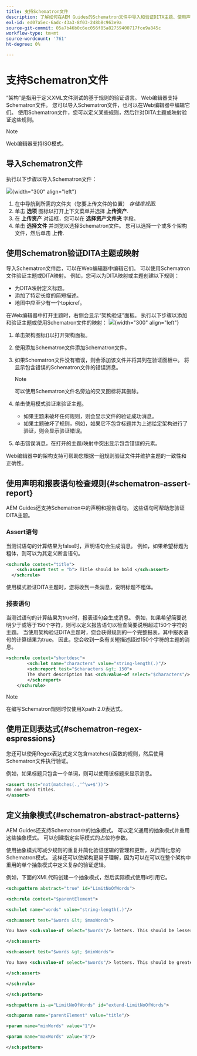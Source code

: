 ```yaml
---
title: 支持Schematron文件
description: 了解如何在AEM Guides的Schematron文件中导入和验证DITA主题、使用声明报表语句检查规则、使用正则表达式以及定义抽象模式。
exl-id: ed07a5ec-6adc-43a3-8f03-248b8c963e9a
source-git-commit: 05a7b46b0c6ec056f85a82759400717fce9a845c
workflow-type: tm+mt
source-wordcount: '761'
ht-degree: 0%

---
```


# 支持Schematron文件

“架构”是指用于定义XML文件测试的基于规则的验证语言。 Web编辑器支持Schematron文件。 您可以导入Schematron文件，也可以在Web编辑器中编辑它们。 使用Schematron文件，您可以定义某些规则，然后针对DITA主题或映射验证这些规则。

>[!NOTE]
>
> Web编辑器支持ISO模式。


## 导入Schematron文件

执行以下步骤以导入Schematron文件：

![](images/scematron-panel-add.png){width="300" align="left"}

1. 在中导航到所需的文件夹（您要上传文件的位置） *存储库视图*.
1. 单击 **选项** 图标以打开上下文菜单并选择 **上传资产**.
1. 在 **上传资产** 对话框，您可以在 **选择资产文件夹** 字段。
1. 单击 **选择文件** 并浏览以选择Schematron文件。 您可以选择一个或多个架构文件，然后单击 **上传**.

## 使用Schematron验证DITA主题或映射

导入Schematron文件后，可以在Web编辑器中编辑它们。 可以使用Schematron文件验证主题或DITA映射。 例如，您可以为DITA映射或主题创建以下规则：

* 为DITA映射定义标题。
* 添加了特定长度的简短描述。
* 地图中应至少有一个topicref。

在Web编辑器中打开主题时，右侧会显示“架构验证”面板。 执行以下步骤以添加和验证主题或使用Schematron文件的映射：
![](images/schematron-validate.png){width="300" align="left"}

1. 单击架构图标()以打开架构面板。
1. 使用添加Schematron文件添加Schematron文件。
1. 如果Schematron文件没有错误，则会添加该文件并将其列在验证面板中。 将显示包含错误的Schematron文件的错误消息。
   >[!NOTE]
   >
   >可以使用Schematron文件名旁边的交叉图标将其删除。
1. 单击使用模式验证来验证主题。

   * 如果主题未破坏任何规则，则会显示文件的验证成功消息。
   * 如果主题破坏了规则，例如，如果它不包含标题并为上述给定架构进行了验证，则会显示验证错误。

1. 单击错误消息，在打开的主题/映射中突出显示包含错误的元素。

Web编辑器中的架构支持可帮助您根据一组规则验证文件并维护主题的一致性和正确性。

## 使用声明和报表语句检查规则{#schematron-assert-report}

AEM Guides还支持Schematron中的声明和报告语句。 这些语句可帮助您验证DITA主题。

### Assert语句

当测试语句的计算结果为false时，声明语句会生成消息。 例如，如果希望标题为粗体，则可以为其定义断言语句。

```XML
<sch:rule context="title"> 
    <sch:assert test = "b"> Title should be bold </sch:assert>
  </sch:rule>
```

使用模式验证DITA主题时，您将收到一条消息，说明标题不粗体。

### 报表语句

当测试语句的计算结果为true时，报表语句会生成消息。 例如，如果希望简要说明少于或等于150个字符，则可以定义报告语句以检查简要说明超过150个字符的主题。
当使用架构验证DITA主题时，您会获得规则的一个完整报表，其中报表语句的计算结果为true。 因此，您会收到一条有关短描述超过150个字符的主题的消息。


```XML
<sch:rule context="shortdesc"> 
        <sch:let name="characters" value="string-length(.)"/> 
        <sch:report test="$characters &gt; 150">  
        The short description has <sch:value-of select="$characters"/> characters. It should contain more than 150 characters.      
        </sch:report>   
    </sch:rule> 
```

>[!NOTE]
>
> 在编写Schematron规则时仅使用Xpath 2.0表达式。

## 使用正则表达式{#schematron-regex-espressions}

您还可以使用Regex表达式定义包含matches()函数的规则，然后使用Schematron文件执行验证。

例如，如果标题只包含一个单词，则可以使用该标题来显示消息。

```XML
<assert test="not(matches(.,'^\w+$'))"> 
No one word titles.
</assert>  
```


## 定义抽象模式{#schematron-abstract-patterns}

AEM Guides还支持Schematron中的抽象模式。 可以定义通用的抽象模式并重用这些抽象模式。  可以创建指定实际模式的占位符参数。


使用抽象模式可减少规则的重复并简化验证逻辑的管理和更新，从而简化您的Schematron模式。 这样还可以使架构更易于理解，因为可以在可以在整个架构中重用的单个抽象模式中定义复杂的验证逻辑。


例如，下面的XML代码创建一个抽象模式，然后实际模式使用id引用它。

```XML
<sch:pattern abstract="true" id="LimitNoOfWords"> 

<sch:rule context="$parentElement"> 

<sch:let name="words" value="string-length(.)"/> 

<sch:assert test="$words &lt; $maxWords"> 

You have <sch:value-of select="$words"/> letters. This should be lesser than <sch:value-of select="$maxWords"/>. 

</sch:assert>  

<sch:assert test="$words &gt; $minWords"> 

You have <sch:value-of select="$words"/> letters. This should be greater than <sch:value-of select="$minWords"/>. 

</sch:assert>  

</sch:rule> 

</sch:pattern> 

<sch:pattern is-a="LimitNoOfWords" id="extend-LimitNoOfWords"> 

<sch:param name="parentElement" value="title"/> 

<param name="minWords" value="1"/> 

<param name="maxWords" value="8"/> 

</sch:pattern> 
```
